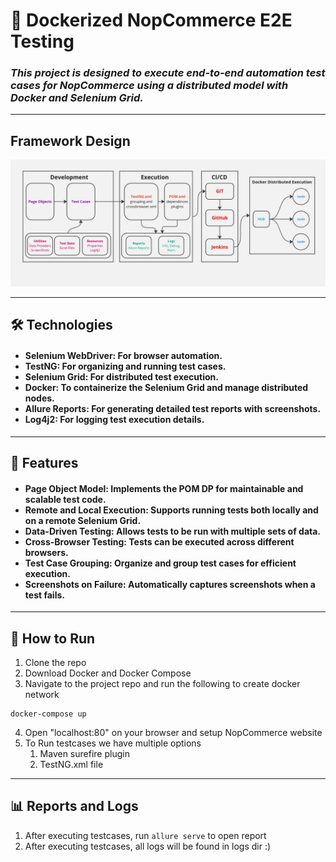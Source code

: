 # 🚀 Dockerized NopCommerce E2E Testing
<h3><i>
This project is designed to execute end-to-end automation test cases
for NopCommerce using a distributed model with Docker and Selenium Grid.
</i></h3>

---

## Framework Design
<img src="./src/test/resources/Framework_Design.jpg" alt="design"/>

---

## 🛠️ Technologies
<h4>

<ul>
<li>Selenium WebDriver: For browser automation.</li>
<li>TestNG: For organizing and running test cases.
</li>
<li>Selenium Grid: For distributed test execution.
</li>
<li>Docker: To containerize the Selenium Grid and manage distributed nodes.
</li>
<li>Allure Reports: For generating detailed test reports with screenshots.
</li>
<li>Log4j2: For logging test execution details.
</li>
</ul>
</h4>

---

## 🌟 Features
<h4>
<ul>
<li>Page Object Model: Implements the POM  DP for maintainable and scalable test code.</li>
<li>Remote and Local Execution: Supports running tests both locally and on a remote Selenium Grid.</li>
<li>Data-Driven Testing: Allows tests to be run with multiple sets of data.</li>
<li>Cross-Browser Testing: Tests can be executed across different browsers.</li>
<li>Test Case Grouping: Organize and group test cases for efficient execution.</li>
<li>Screenshots on Failure: Automatically captures screenshots when a test fails.
</li>
</ul>
</h4>

---

## 🚀 How to Run
1. Clone the repo
2. Download Docker and Docker Compose
3. Navigate to the project repo and run the following to create docker network
```
docker-compose up
```
4. Open "localhost:80" on your browser and setup NopCommerce website
5. To Run testcases we have multiple options
   1. Maven surefire plugin
   2. TestNG.xml file
---

## 📊  Reports and Logs
1. After executing testcases, run ```allure serve``` to open report
2. After executing testcases, all logs will be found in logs dir :)
